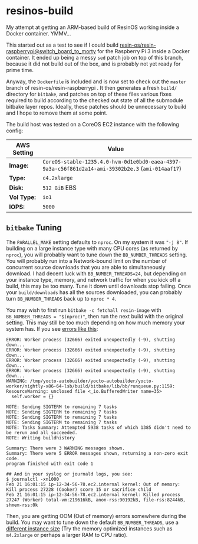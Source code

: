 resinos-build
=============

My attempt at getting an ARM-based build of ResinOS working inside a Docker container. YMMV...


This started out as a test to see if I could build [resin-os/resin-raspberrypi@switch_board_to_morty][1] for the Raspberry Pi 3 inside a Docker container.  It ended up being a messy `sed` patch job on top of this branch, because it did not build out of the box, and is probably not yet ready for prime time.

Anyway, the `Dockerfile` is included and is now set to check out the `master` branch of resin-os/resin-raspberrypi .  It then generates a fresh `build/` directory for `bitbake`, and patches on top of these files various fixes required to build according to the checked out state of all the submodule bitbake layer repos.  Ideally, these patches should be unnecessary to build and I hope to remove them at some point.

The build host was tested on a CoreOS EC2 instance with the following config:

| AWS Setting  | Value                                                                                              |
|--------------|----------------------------------------------------------------------------------------------------|
|  **Image:**  | `CoreOS-stable-1235.4.0-hvm-0d1e0bd0-eaea-4397-9a3a-c56f861d2a14-ami-39302b2e.3` (`ami-014aaf17`)  |
|  **Type:**   | `c4.2xlarge`                                                                                       |
|  **Disk:**   | `512 GiB` EBS                                                                                      |
|**Vol Type:** | `io1`                                                                                              |
|  **IOPS:**   | `5000`                                                                                             |


`bitbake` Tuning
----------------

The `PARALLEL_MAKE` setting defaults to `nproc`. On my system it was `"-j 8"`.  If building on a large instance type with many CPU cores (as returned by `nproc`), you will probably want to tune down the `BB_NUMBER_THREADS` setting.  You will probably run into a Network-bound limit on the number of concurrent source downloads that you are able to simultaneously download.  I had decent luck with `BB_NUMBER_THREADS=24`, but depending on your instance type, memory, and network traffic for when you kick off a build, this may be too many.  Tune it down until downloads stop failing.  Once your `build/downloads` has all the sources downloaded, you can probably turn `BB_NUMBER_THREADS` back up to `nproc * 4`.


You may wish to first run `bitbake -c fetchall resin-image` with `BB_NUMBER_THREADS = "$(nproc)"`, then run the next build with the original setting.  This may still be too much depending on how much memory your system has.  If you see [errors like this][2]:

```
ERROR: Worker process (32666) exited unexpectedly (-9), shutting down...
ERROR: Worker process (32666) exited unexpectedly (-9), shutting down...
ERROR: Worker process (32666) exited unexpectedly (-9), shutting down...
ERROR: Worker process (32666) exited unexpectedly (-9), shutting down...
WARNING: /tmp/yocto-autobuilder/yocto-autobuilder/yocto-worker/nightly-x86-64-lsb/build/bitbake/lib/bb/runqueue.py:1159: ResourceWarning: unclosed file <_io.BufferedWriter name=35>
  self.worker = {}

NOTE: Sending SIGTERM to remaining 7 tasks
NOTE: Sending SIGTERM to remaining 7 tasks
NOTE: Sending SIGTERM to remaining 7 tasks
NOTE: Sending SIGTERM to remaining 7 tasks
NOTE: Tasks Summary: Attempted 5938 tasks of which 1385 didn't need to be rerun and all succeeded.
NOTE: Writing buildhistory

Summary: There were 3 WARNING messages shown.
Summary: There were 5 ERROR messages shown, returning a non-zero exit code.
program finished with exit code 1

## And in your syslog or journald logs, you see:
$ journalctl -xn1000
Feb 21 16:01:15 ip-12-34-56-78.ec2.internal kernel: Out of memory: Kill process 27228 (Cooker) score 15 or sacrifice child
Feb 21 16:01:15 ip-12-34-56-78.ec2.internal kernel: Killed process 27247 (Worker) total-vm:219616kB, anon-rss:90192kB, file-rss:8244kB, shmem-rss:0k
```

Then, you are getting OOM (Out of memory) errors somewhere during the build.  You may want to tune down the default `BB_NUMBER_THREADS`, use a [different instance size][3] (Try the memory optimized instances such as `m4.2xlarge` or perhaps a larger RAM to CPU ratio).

[1]: https://github.com/resin-os/resin-raspberrypi/pull/76/files
[2]: http://www.variwiki.com/index.php?title=VAR-SOM-MX6_Yocto_Common_Errors#Unexpected_Error
[3]: http://www.ec2instances.info/?selected=m4.2xlarge,c4.2xlarge,r4.2xlarge,r3.2xlarge,m1.xlarge
